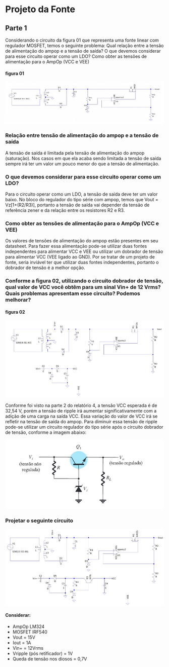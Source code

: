 # Projeto da Fonte

## Parte 1
Considerando o circuito da figura 01 que representa uma fonte linear com regulador MOSFET, temos o seguinte problema:  Qual relação entre a tensão de alimentação do ampop e a tensão de saída? O que devemos considerar para esse circuito operar como um LDO? Como obter as tensões de alimentação para o AmpOp (VCC e VEE)

#### figura 01
![f1](/resources/images/fonte/figura1.jpg)

### Relação entre tensão de alimentação do ampop e a tensão de saída
A tensão de saída é limitada pela tensão de alimentação do ampop (saturação). Nos casos em que ela acaba sendo limitada a tensão de saída sempre irá ter um valor um pouco menor do que a tensão de alimentação.

### O que devemos considerar para esse circuito operar como um LDO?
Para o circuito operar como um LDO, a tensão de saída deve ter um valor baixo. No bloco do regulador do tipo série com ampop, temos que Vout = Vz[1+(R2/R3)], portanto a tensão de saída vai depender da tensão de referência zener e da relação entre os resistores R2 e R3.

### Como obter as tensões de alimentação para o AmpOp (VCC e VEE)
Os valores de tensões de alimentação do ampop estão presentes em seu datasheet. Para fazer essa alimentação pode-se utilizar duas fontes independentes para alimentar VCC e VEE ou utilizar um dobrador de tensão para alimentar VCC (VEE ligado ao GND). Por se tratar de um projeto de fonte, seria inviável ter que utilizar duas fontes independentes, portanto o dobrador de tensão é a melhor opção.

### Conforme a figura 02, utilizando o circuito dobrador de tensão, qual valor de VCC você obtêm para um sinal Vin+ de 12 Vrms? Quais problemas apresentam esse circuito? Podemos melhorar?
#### figura 02
![f2](/resources/images/fonte/figura2.jpg)

Conforme foi visto na parte 2 do relatório 4, a tensão VCC esperada é de 32,54 V, porém a tensão de ripple irá aumentar significativamente com a adição de uma carga na saída VCC. Essa variação do valor de VCC irá se refletir na tensão de saída do ampop. Para diminuir essa tensão de ripple pode-se utilizar um circuito regulador do tipo série após o circuito dobrador de tensão, conforme a  imagem abaixo:

![f3](/resources/images/fonte/figura3.jpg)

### Projetar o seguinte circuito

![f4](/resources/images/fonte/figura4.jpg)

#### Considerar:
- AmpOp LM324
- MOSFET IRF540
- Vout = 15V
- Iout = 1A
- Vin+ = 12Vrms
- Vripple (pós retificador) = 1V
- Queda de tensão nos diosos = 0,7V
